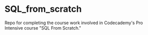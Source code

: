 # SQL_from_scratch

Repo for completing the course work involved in Codecademy's Pro Intensive course "SQL From Scratch." 
